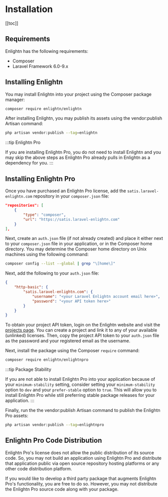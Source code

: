 # Installation
[[toc]]

## Requirements

Enlightn has the following requirements:

- Composer
- Laravel Framework 6.0-9.x

## Installing Enlightn

You may install Enlightn into your project using the Composer package manager:

```bash
composer require enlightn/enlightn
```

After installing Enlightn, you may publish its assets using the vendor:publish Artisan command:

```bash
php artisan vendor:publish --tag=enlightn
```

:::tip Enlightn Pro

If you are installing Enlightn Pro, you do not need to install Enlightn and you may skip the above steps as Enlightn Pro already pulls in Enlightn as a dependency for you.
:::

## Installing Enlightn Pro

Once you have purchased an Enlightn Pro license, add the `satis.laravel-enlightn.com` repository in your `composer.json` file:

```json
"repositories": [
    {
        "type": "composer",
        "url": "https://satis.laravel-enlightn.com"
    }
],
```

Next, create an `auth.json` file (if not already created) and place it either next to your `composer.json` file in your application, or in the Composer home directory. You may determine the Composer home directory on Unix machines using the following command:

```bash
composer config --list --global | grep "\[home\]"
```

Next, add the following to your `auth.json` file:

```json
{
    "http-basic": {
        "satis.laravel-enlightn.com": {
            "username": "<your Laravel Enlightn account email here>",
            "password": "<your API token here>"
        }
    }
}
```
To obtain your project API token, login on the Enlightn website and visit the [projects page](https://www.laravel-enlightn.com/projects). You can create a project and link it to any of your available (unlinked) licenses. Then, copy the project API token to your `auth.json` file as the password and your registered email as the username.

Next, install the package using the Composer `require` command:

```bash
composer require enlightn/enlightnpro
```

:::tip Package Stability

If you are not able to install Enlightn Pro into your application because of your `minimum-stability` setting, consider setting your `minimum-stability` option to `dev` and your `prefer-stable` option to `true`. This will allow you to install Enlightn Pro while still preferring stable package releases for your application.
:::

Finally, run the the vendor:publish Artisan command to publish the Enlightn Pro assets:

```bash
php artisan vendor:publish --tag=enlightnpro
```

## Enlightn Pro Code Distribution

Enlightn Pro's license does not allow the public distribution of its source code. So, you may not build an application using Enlightn Pro and distribute that application public via open source repository hosting platforms or any other code distribution platform.

If you would like to develop a third party package that augments Enlightn Pro's functionality, you are free to do so. However, you may not distribute the Enlightn Pro source code along with your package.